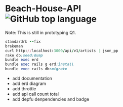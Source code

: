 # Beach-House-API ![GitHub top language](https://img.shields.io/github/languages/top/johncorderox/Beach-House-API?style=flat-square)

Note: This is still in prototyping Q1.

```ruby
standardrb --fix
brakeman
curl http://localhost:3000/api/v1/artists | json_pp
rake db:seed:dump
bundle exec erd
bundle exec rails g erd:install
bundle exec rails db:migrate
```
- add documentation <br>
- add erd diagram<br>
- add throttle<br>
- add api call count total <br>
- add depfu denpendencies and badge <br>
